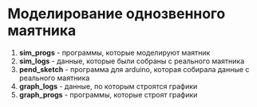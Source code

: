 # Моделирование однозвенного маятника
1. **sim_progs** - программы, которые моделируют маятник
2. **sim_logs** - данные, которые были собраны с реального маятника
3. **pend_sketch** - программа для arduino, которая собирала данные с реального маятника
4. **graph_logs** - данные, по которым строятся графики
5. **graph_progs** - программы, которые строят графики

